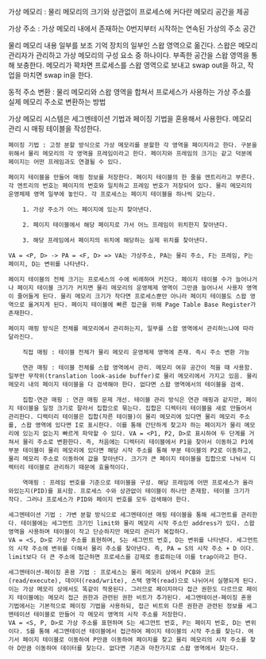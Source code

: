 가상 메모리 : 물리 메모리의 크기와 상관없이 프로세스에 커다란 메모리 공간을 제공

가상 주소 : 가상 메모리 내에서 존재하는 0번지부터 시작하는 연속된 가상의 주소 공간

물리 메모리 내용 일부를 보조 기억 장치의 일부인 스왑 영역으로 옮긴다. 스왑은 메모리 관리자가 관리하고 가상 메모리의 구성 요소 중 하나이다. 부족한 공간을 스왑 영역을 통해 보충한다. 메모리가 꽉차면 프로세스를 스왑 영역으로 보내고 swap out을 하고, 작업을 마치면 swap in을 한다.

동적 주소 변환 : 물리 메모리와 스왑 영역을 합쳐서 프로세스가 사용하는 가상 주소를 실제 메모리 주소로 변환하는 방법

가상 메모리 시스템은 세그멘테이션 기법과 페이징 기법을 혼용해서 사용한다. 메모리 관리 시 매핑 테이블을 작성한다.

    페이징 기법 : 고정 분할 방식으로 가상 메모리를 분할한 각 영역을 페이지라고 한다. 구분을 위해서 물리 메모리의 각 영역을 프레임이라고 한다. 페이지와 프레임의 크기는 같고 덕분에 페이지는 어떤 프레임과도 연결될 수 있다.
    
    페이지 테이블을 만들어 매핑 정보를 저장한다. 페이지 테이블의 한 줄을 엔트리라고 부른다. 각 엔트리의 번호는 페이지의 번호와 일치하고 프레임 번호가 저장되어 있다. 물리 메모리의 운영체제 영역 일부에 놓인다. 각 프로세스는 페이지 테이블을 하나씩 갖는다.

        1. 가상 주소가 어느 페이지에 있는지 찾아낸다.
        
        2. 페이지 테이블에서 해당 페이지로 가서 어느 프레임이 위치한지 찾아낸다.

        3. 해당 프레임에서 페이지의 위치에 해당하는 실제 위치를 찾아낸다.

    VA = <P, D> -> PA = <F, D> => VA는 가상주소, PA는 물리 주소, F는 프레임, P는 페이지, D는 변위를 나타낸다.

    페이지 테이블의 전체 크기는 프로세스의 수에 비례하여 커진다. 페이지 테이블 수가 늘어나거나 페이지 테이블 크기가 커지면 물리 메모리의 운영체제 영역이 그만큼 늘어나서 사용자 영역이 줄어들게 된다. 물리 메모리 크기가 작다면 프로세스뿐만 아니라 페이지 테이블도 스왑 영역으로 옮겨지게 된다. 페이지 테이블에 빠른 접근을 위해 Page Table Base Register가 존재한다.

    페이지 매핑 방식은 전체를 메모리에서 관리하는지, 일부를 스왑 영역에서 관리하느냐에 따라 달라진다.

        직접 매핑 : 테이블 전체가 물리 메모리 운영체제 영역에 존재. 즉시 주소 변환 가능

        연관 매핑 : 테이블 전체를 스왑 영역에서 관리. 메모리 여유 공간이 적을 때 사용함. 일부만 무작위(translation look-aside buffer)로 물리 메모리에서 가지고 있음. 물리 메모리 내의 페이지 테이블을 다 검색해야 한다. 없다면 스왑 영역에서의 테이블을 검색.

        집합-연관 매핑 : 연관 매핑 문제 개선. 테이블 관리 방식은 연관 매핑과 같지만, 페이지 테이블을 일정 크기로 잘라서 집합으로 묶는다. 집합은 디렉터리 테이블을 새로 만들어서 관리한다. 디렉터리 테이블은 집합(자른 테이블)이 물리 메모리에 있다면 물리 메모리 주소를, 스왑 영역에 있다면 I로 표시한다. 이를 통해 간단하게 찾고자 하는 페이지가 물리 메모리에 있는지 없는지 빠르게 파악할 수 있다. VA = <P1, P2, D>로 표시하여 두 단계를 거쳐서 물리 주소로 변환한다. 즉, 처음에는 디렉터리 테이블에서 P1을 찾아서 이동하고 P1에 부분 테이블이 물리 메모리에 있다면 해당 시작 주소를 통해 부분 테이블의 P2로 이동하고, 물리 메모리 주소로 이동하여 값을 찾아낸다. 크기가 큰 페이지 테이블을 집합으로 나눠서 디렉터리 테이블로 관리하기 때문에 효율적이다.

        역매핑 : 프레임 번호를 기준으로 테이블을 구성. 해당 프레임에 어떤 프로세스가 올라와있는지(PID)를 표시함. 프로세스 수와 상관없이 테이블이 하나만 존재함. 테이블 크기가 작다. 그러나 프로세스가 PID와 페이지 번호를 모두 검색해야 한다.

    세그멘테이션 기법 : 가변 분할 방식으로 세그멘테이션 매핑 테이블을 통해 세그먼트를 관리한다. 테이블에는 세그먼트 크기인 limit와 물리 메모리 시작 주소인 address가 있다. 스왑 영역을 사용하며 테이블이 작고 단순하지만 메모리 관리가 복잡하다. 
    VA = <S, D>로 가상 주소를 표현하며, S는 세그먼트 번호, D는 변위를 나타낸다. 세그먼트의 시작 주소에 변위를 더해서 물리 주소를 찾아낸다. 즉, PA = S의 시작 주소 + D 이다. 
    limit보다 더 큰 주소에 접근하면 프로세스를 강제로 종료하는데 이를 trap이라고 한다.

    세그멘테이션-페이징 혼용 기법 : 프로세스는 물리 메모리 상에서 PCB와 코드(read/execute), 데이터(read/write), 스택 영역(read)으로 나뉘어서 실행되게 된다. 이는 가상 메모리 상에서도 똑같이 적용된다. 그러므로 페이지마다 접근 권한도 다르므로 페이지 테이블에는 메모리 접근 권한과 관련된 권한 비트가 추가된다. 세그멘테이션-페이징 혼용 기법에서는 기본적으로 페이징 기법을 사용하되, 접근 비트외 다른 권한관 관련된 정보를 세그멘테이션 테이블로 만들어 각 메모리 영역의 시작 주소를 저장한다. 
    VA = <S, P, D>로 가상 주소를 표현하며 S는 세그먼트 번호, P는 페이지 번호, D는 변위이다. S를 통해 세그멘테이션 테이블에서 접근하여 페이지 테이블의 시작 주소를 찾는다. 여기서 페이지 테이블로 이동하여 P만큼 이동하여 페이지를 찾고 물리 메모리의 시작 주소를 찾아 D만큼 이동하여 데이터를 찾는다. 없다면 기존과 마찬가지로 스왑 영역에서 찾는다.